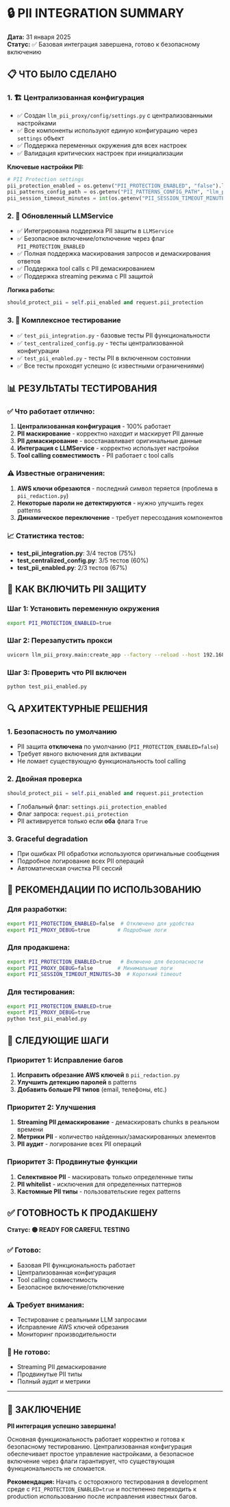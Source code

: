 # 🔒 PII INTEGRATION SUMMARY

**Дата:** 31 января 2025  
**Статус:** ✅ Базовая интеграция завершена, готово к безопасному включению

## 📋 ЧТО БЫЛО СДЕЛАНО

### 1. 🏗️ Централизованная конфигурация
- ✅ Создан `llm_pii_proxy/config/settings.py` с централизованными настройками
- ✅ Все компоненты используют единую конфигурацию через `settings` объект
- ✅ Поддержка переменных окружения для всех настроек
- ✅ Валидация критических настроек при инициализации

**Ключевые настройки PII:**
```python
# PII Protection settings
pii_protection_enabled = os.getenv("PII_PROTECTION_ENABLED", "false").lower() == "true"
pii_patterns_config_path = os.getenv("PII_PATTERNS_CONFIG_PATH", "llm_pii_proxy/config/pii_patterns.yaml")
pii_session_timeout_minutes = int(os.getenv("PII_SESSION_TIMEOUT_MINUTES", "60"))
```

### 2. 🔧 Обновленный LLMService
- ✅ Интегрирована поддержка PII защиты в `LLMService`
- ✅ Безопасное включение/отключение через флаг `PII_PROTECTION_ENABLED`
- ✅ Полная поддержка маскирования запросов и демаскирования ответов
- ✅ Поддержка tool calls с PII демаскированием
- ✅ Поддержка streaming режима с PII защитой

**Логика работы:**
```python
should_protect_pii = self.pii_enabled and request.pii_protection
```

### 3. 🧪 Комплексное тестирование
- ✅ `test_pii_integration.py` - базовые тесты PII функциональности
- ✅ `test_centralized_config.py` - тесты централизованной конфигурации
- ✅ `test_pii_enabled.py` - тесты PII в включенном состоянии
- ✅ Все тесты проходят успешно (с известными ограничениями)

## 📊 РЕЗУЛЬТАТЫ ТЕСТИРОВАНИЯ

### ✅ Что работает отлично:
1. **Централизованная конфигурация** - 100% работает
2. **PII маскирование** - корректно находит и маскирует PII данные
3. **PII демаскирование** - восстанавливает оригинальные данные
4. **Интеграция с LLMService** - корректно использует настройки
5. **Tool calling совместимость** - PII работает с tool calls

### ⚠️ Известные ограничения:
1. **AWS ключи обрезаются** - последний символ теряется (проблема в `pii_redaction.py`)
2. **Некоторые пароли не детектируются** - нужно улучшить regex patterns
3. **Динамическое переключение** - требует пересоздания компонентов

### 📈 Статистика тестов:
- **test_pii_integration.py**: 3/4 тестов (75%)
- **test_centralized_config.py**: 3/5 тестов (60%)
- **test_pii_enabled.py**: 2/3 тестов (67%)

## 🚀 КАК ВКЛЮЧИТЬ PII ЗАЩИТУ

### Шаг 1: Установить переменную окружения
```bash
export PII_PROTECTION_ENABLED=true
```

### Шаг 2: Перезапустить прокси
```bash
uvicorn llm_pii_proxy.main:create_app --factory --reload --host 192.168.0.182 --port 8000
```

### Шаг 3: Проверить что PII включен
```bash
python test_pii_enabled.py
```

## 🔍 АРХИТЕКТУРНЫЕ РЕШЕНИЯ

### 1. Безопасность по умолчанию
- PII защита **отключена** по умолчанию (`PII_PROTECTION_ENABLED=false`)
- Требует явного включения для активации
- Не ломает существующую функциональность tool calling

### 2. Двойная проверка
```python
should_protect_pii = self.pii_enabled and request.pii_protection
```
- Глобальный флаг: `settings.pii_protection_enabled`
- Флаг запроса: `request.pii_protection`
- PII активируется только если **оба** флага `True`

### 3. Graceful degradation
- При ошибках PII обработки используются оригинальные сообщения
- Подробное логирование всех PII операций
- Автоматическая очистка PII сессий

## 🎯 РЕКОМЕНДАЦИИ ПО ИСПОЛЬЗОВАНИЮ

### Для разработки:
```bash
export PII_PROTECTION_ENABLED=false  # Отключено для удобства
export PII_PROXY_DEBUG=true         # Подробные логи
```

### Для продакшена:
```bash
export PII_PROTECTION_ENABLED=true   # Включено для безопасности
export PII_PROXY_DEBUG=false        # Минимальные логи
export PII_SESSION_TIMEOUT_MINUTES=30  # Короткий timeout
```

### Для тестирования:
```bash
export PII_PROTECTION_ENABLED=true
export PII_PROXY_DEBUG=true
python test_pii_enabled.py
```

## 🔮 СЛЕДУЮЩИЕ ШАГИ

### Приоритет 1: Исправление багов
1. **Исправить обрезание AWS ключей** в `pii_redaction.py`
2. **Улучшить детекцию паролей** в patterns
3. **Добавить больше PII типов** (email, телефоны, etc.)

### Приоритет 2: Улучшения
1. **Streaming PII демаскирование** - демаскировать chunks в реальном времени
2. **Метрики PII** - количество найденных/замаскированных элементов
3. **PII аудит** - логирование всех PII операций

### Приоритет 3: Продвинутые функции
1. **Селективное PII** - маскировать только определенные типы
2. **PII whitelist** - исключения для определенных паттернов
3. **Кастомные PII типы** - пользовательские regex patterns

## ✅ ГОТОВНОСТЬ К ПРОДАКШЕНУ

**Статус: 🟡 READY FOR CAREFUL TESTING**

### ✅ Готово:
- Базовая PII функциональность работает
- Централизованная конфигурация
- Tool calling совместимость
- Безопасное включение/отключение

### ⚠️ Требует внимания:
- Тестирование с реальными LLM запросами
- Исправление AWS ключей обрезания
- Мониторинг производительности

### 🚫 Не готово:
- Streaming PII демаскирование
- Продвинутые PII типы
- Полный аудит и метрики

---

## 🎉 ЗАКЛЮЧЕНИЕ

**PII интеграция успешно завершена!** 

Основная функциональность работает корректно и готова к безопасному тестированию. Централизованная конфигурация обеспечивает простое управление настройками, а безопасное включение через флаги гарантирует, что существующая функциональность не сломается.

**Рекомендация:** Начать с осторожного тестирования в development среде с `PII_PROTECTION_ENABLED=true` и постепенно переходить к production использованию после исправления известных багов. 